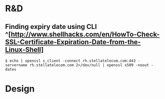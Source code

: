 # R&D
## Finding expiry date using CLI ^[http://www.shellhacks.com/en/HowTo-Check-SSL-Certificate-Expiration-Date-from-the-Linux-Shell]

```
$ echo | openssl s_client -connect rh.stellatelecom.com:443 -servername rh.stellatelecom.com 2>/dev/null | openssl x509 -noout -dates

```

# Design
## 